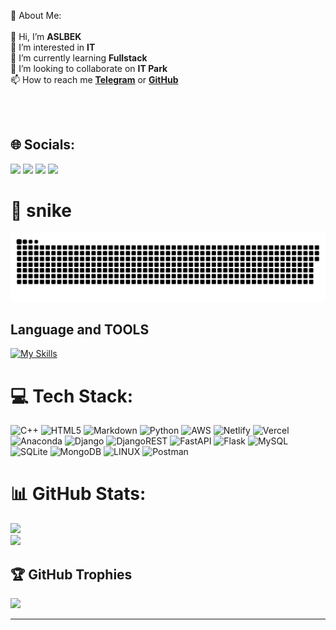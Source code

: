 💫 About Me:
<br>
<br>👋 Hi, I’m <b>ASLBEK</b>
<br>👀 I’m interested in <b>IT</b>
<br>🌱 I’m currently learning <b>Fullstack</b>
<br>💞️ I’m looking to collaborate on <b>IT Park</b>
<br>📫 How to reach me <a href="https://t.me/AslbekAkhmedov"><b>Telegram</b></a> or <a href="https://github.com/Aslbek0730"><b>GitHub</b></a>
<br><br>

<br>

## 🌐 Socials:
<a href="https://instagram.com/aslbek_0730"><img src="https://img.shields.io/badge/instagram-D1001F?style=for-the-badge&logo=instagram&logoColor=white"/></a>
<a href="https://github.com/Aslbek0730"><img src="https://img.shields.io/badge/github-000?style=for-the-badge&logo=github&logoColor=white"/></a>
<a href="https://t.me/AslbekAkhmedov"><img src="https://img.shields.io/badge/Telegram-2CA5E0?style=for-the-badge&logo=telegram&logoColor=white"/></a>
<a href="https://www.codewars.com/users/Aslbek0730/"><img src="https://img.shields.io/badge/codewars-DD915F?style=for-the-badge&logo=codewars&logoColor=white"/></a>

<!-- <a href="https://gitlab.com/quvvatullayev/"><img src="https://img.shields.io/badge/gitlab-FF6600?style=for-the-badge&logo=gitlab&logoColor=white"/></a></a> -->


# 🐍 snike 

<a href=#><img src="snake.svg"></a>

## Language and TOOLS

[![My Skills](https://skillicons.dev/icons?i=bootstrap,css,discord,flask,github,gitlab,heroku,html,instagram,js,jquery,linux,md,py,sass,vscode)](https://skillicons.dev)

# 💻 Tech Stack:
![C++](https://img.shields.io/badge/c++-%2300599C.svg?style=for-the-badge&logo=c%2B%2B&logoColor=white) ![HTML5](https://img.shields.io/badge/html5-%23E34F26.svg?style=for-the-badge&logo=html5&logoColor=white) ![Markdown](https://img.shields.io/badge/markdown-%23000000.svg?style=for-the-badge&logo=markdown&logoColor=white) ![Python](https://img.shields.io/badge/python-3670A0?style=for-the-badge&logo=python&logoColor=ffdd54) ![AWS](https://img.shields.io/badge/AWS-%23FF9900.svg?style=for-the-badge&logo=amazon-aws&logoColor=white) ![Netlify](https://img.shields.io/badge/netlify-%23000000.svg?style=for-the-badge&logo=netlify&logoColor=#00C7B7) ![Vercel](https://img.shields.io/badge/vercel-%23000000.svg?style=for-the-badge&logo=vercel&logoColor=white) ![Anaconda](https://img.shields.io/badge/Anaconda-%2344A833.svg?style=for-the-badge&logo=anaconda&logoColor=white) ![Django](https://img.shields.io/badge/django-%23092E20.svg?style=for-the-badge&logo=django&logoColor=white) ![DjangoREST](https://img.shields.io/badge/DJANGO-REST-ff1709?style=for-the-badge&logo=django&logoColor=white&color=ff1709&labelColor=gray) ![FastAPI](https://img.shields.io/badge/FastAPI-005571?style=for-the-badge&logo=fastapi) ![Flask](https://img.shields.io/badge/flask-%23000.svg?style=for-the-badge&logo=flask&logoColor=white) ![MySQL](https://img.shields.io/badge/mysql-%2300f.svg?style=for-the-badge&logo=mysql&logoColor=white) ![SQLite](https://img.shields.io/badge/sqlite-%2307405e.svg?style=for-the-badge&logo=sqlite&logoColor=white) ![MongoDB](https://img.shields.io/badge/MongoDB-%234ea94b.svg?style=for-the-badge&logo=mongodb&logoColor=white) ![LINUX](https://img.shields.io/badge/Linux-FCC624?style=for-the-badge&logo=linux&logoColor=black) ![Postman](https://img.shields.io/badge/Postman-FF6C37?style=for-the-badge&logo=postman&logoColor=white)
# 📊 GitHub Stats:
![](https://github-readme-stats.vercel.app/api?username=Aslbek0730&theme=dark&hide_border=false&include_all_commits=false&count_private=false)<br/>
![](https://github-readme-streak-stats.herokuapp.com/?user=Aslbek0730&theme=dark&hide_border=false)<br/>






## 🏆 GitHub Trophies
![](https://github-profile-trophy.vercel.app/?username=Aslbek&theme=radical&no-frame=false&no-bg=true&margin-w=3)

---


<!-- Proudly created with GPRM ( https://gprm.itsvg.in ) -->
<!-- Proudly created with GPRM ( https://gprm.itsvg.in ) -->
